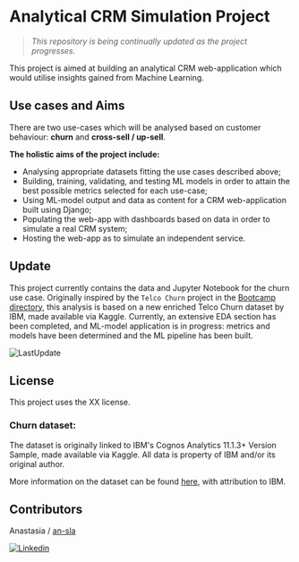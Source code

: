 # Analytical CRM Simulation Project

>_This repository is being continually updated as the project progresses._

This project is aimed at building an analytical CRM web-application which would utilise insights gained from Machine Learning.

## Use cases and Aims

There are two use-cases which will be analysed based on customer behaviour: **churn** and **cross-sell / up-sell**.

**The holistic aims of the project include:**
- Analysing appropriate datasets fitting the use cases described above;
- Building, training, validating, and testing ML models in order to attain the best possible metrics selected for each use-case;
- Using ML-model output and data as content for a CRM web-application built using Django;
- Populating the web-app with dashboards based on data in order to simulate a real CRM system;
- Hosting the web-app as to simulate an independent service.

## Update


This project currently contains the data and Jupyter Notebook for the churn use case. Originally inspired by the `Telco Churn` project in the [Bootcamp directory](https://github.com/an-sla/BootcampProjects), this analysis is based on a new enriched Telco Churn dataset by IBM, made available via Kaggle. Currently, an extensive EDA section has been completed, and ML-model application is in progress: metrics and models have been determined and the ML pipeline has been built.

![LastUpdate](https://img.shields.io/badge/Latest%20Update-07.02.23-green)

## License

This project uses the XX license.

### Churn dataset:

The dataset is originally linked to IBM's Cognos Analytics 11.1.3+ Version Sample, made available via Kaggle. All data is property of IBM and/or its original author.

More information on the dataset can be found [here](https://www.kaggle.com/datasets/ylchang/telco-customer-churn-1113?select=Telco_customer_churn.xlsx), with attribution to IBM.


## Contributors

Anastasia / [an-sla](https://github.com/an-sla)

[![Linkedin](https://img.shields.io/badge/LinkedIn-0077B5?style=for-the-badge&logo=linkedin&logoColor=white)](https://www.linkedin.com/in/anastasia-slabucho-21b9b219b/)